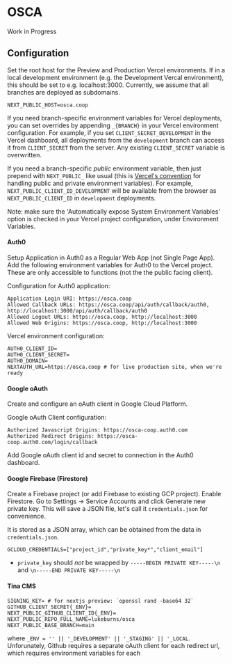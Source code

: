 # OSCA

Work in Progress

## Configuration

Set the root host for the Preview and Production Vercel environments. If in a local development environment (e.g. the Development Vercal environment), this should be set to e.g. localhost:3000. Currently, we assume that all branches are deployed as subdomains.

```
NEXT_PUBLIC_HOST=osca.coop 
```

If you need branch-specific environment variables for Vercel deployments, you can set overrides by appending `_{BRANCH}` in your Vercel environment configuration. For example, if you set `CLIENT_SECRET_DEVELOPMENT` in the Vercel dashboard, all deployments from the `development` branch can access it from `CLIENT_SECRET` from the server. Any existing `CLIENT_SECRET` variable is overwritten.

If you need a branch-specific _public_ environment variable, then just prepend with `NEXT_PUBLIC_` like usual (this is [Vercel's convention](https://nextjs.org/docs/basic-features/environment-variables#exposing-environment-variables-to-the-browser) for handling public and private environment variables). For example, `NEXT_PUBLIC_CLIENT_ID_DEVELOPMENT` will be available from the browser as `NEXT_PUBLIC_CLIENT_ID` in `development` deployments.

Note: make sure the 'Automatically expose System Environment Variables' option is checked in your Vercel project configuration, under Environment Variables.

#### Auth0

Setup Application in Auth0 as a Regular Web App (not Single Page App). Add the following environment variables for Auth0 to the Vercel project. These are only accessible to functions (not the the public facing client).

Configuration for Auth0 application:

```
Application Login URI: https://osca.coop
Allowed Callback URLs: https://osca.coop/api/auth/callback/auth0, http://localhost:3000/api/auth/callback/auth0
Allowed Logout URLs: https://osca.coop, http://localhost:3000
Allowed Web Origins: https://osca.coop, http://localhost:3000
```

Vercel environment configuration:

```
AUTH0_CLIENT_ID=
AUTH0_CLIENT_SECRET=
AUTH0_DOMAIN=
NEXTAUTH_URL=https://osca.coop # for live production site, when we're ready
```

#### Google oAuth

Create and configure an oAuth client in Google Cloud Platform.

Google oAuth Client configuration:

```
Authorized Javascript Origins: https://osca-coop.auth0.com
Authorized Redirect Origins: https://osca-coop.auth0.com/login/callback
```

Add Google oAuth client id and secret to connection in the Auth0 dashboard.

#### Google Firebase (Firestore)

Create a Firebase project (or add Firebase to existing GCP project). Enable Firestore. Go to Settings -> Service Accounts and click Generate new private key. This will save a JSON file, let's call it `credentials.json` for convenience. 

It is stored as a JSON array, which can be obtained from the data in `credentials.json`.

```
GCLOUD_CREDENTIALS=["project_id","private_key*","client_email"]
```

* `private_key` should _not_ be wrapped by `-----BEGIN PRIVATE KEY-----\n` and `\n-----END PRIVATE KEY-----\n`

#### Tina CMS

```
SIGNING_KEY= # for nextjs preview: `openssl rand -base64 32`
GITHUB_CLIENT_SECRET{_ENV}=
NEXT_PUBLIC_GITHUB_CLIENT_ID{_ENV}=
NEXT_PUBLIC_REPO_FULL_NAME=lukeburns/osca
NEXT_PUBLIC_BASE_BRANCH=main
```

where `_ENV = '' || '_DEVELOPMENT' || '_STAGING' || '_LOCAL`. Unforunately, Github requires a separate oAuth client for each redirect url, which requires environment variables for each
